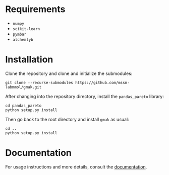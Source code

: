 # Requirements

- `numpy`
- `scikit-learn`
- `pymbar`
- `alchemlyb` 

# Installation

Clone the repository and clone and initialize the submodules:

```
git clone --recurse-submodules https://github.com/mssm-labmmol/gmak.git
```

After changing into the repository directory, install the `pandas_pareto` library:

```
cd pandas_pareto
python setup.py install
```

Then go back to the root directory and install `gmak` as usual:

```
cd ..
python setup.py install
```

# Documentation

For usage instructions and more details, consult the
[documentation](http://gmak.readthedocs.io).
